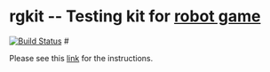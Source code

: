 rgkit -- Testing kit for [robot game](http://robotgame.whitehalmos.org)
========================

[![Build Status](https://travis-ci.org/WhiteHalmos/rgkit.png?branch=master)](https://travis-ci.org/WhiteHalmos/rgkit) #

Please see this [link](http://robotgame.whitehalmos.org/kit) for the instructions.
